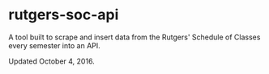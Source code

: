# rutgers-soc-api
A tool built to scrape and insert data from the Rutgers' Schedule of Classes every semester into an API.

Updated October 4, 2016.
